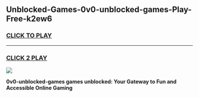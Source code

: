 
## Unblocked-Games-0v0-unblocked-games-Play-Free-k2ew6
<h3>
<a href="https://premium76.site?title=0v0-unblocked-games&ref=09A">CLICK TO PLAY</a></h3>
<hr>

<h3>
<a href="https://premium76.site?title=0v0-unblocked-games&ref=09A">CLICK 2 PLAY</a>
  
</h3>

<a href="https://premium76.site?title=0v0-unblocked-games&ref=09A"><img src="https://clearcache.store/games.png"></a>


**0v0-unblocked-games games unblocked: Your Gateway to Fun and Accessible Online Gaming**
